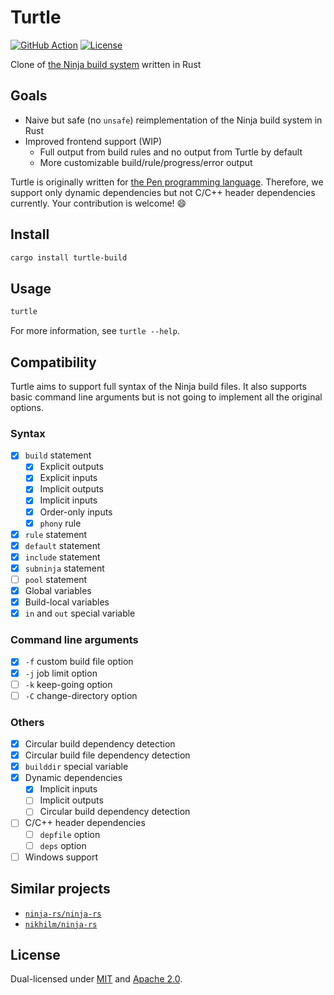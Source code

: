 # Turtle

[![GitHub Action](https://img.shields.io/github/workflow/status/raviqqe/turtle/test?style=flat-square)](https://github.com/raviqqe/turtle/actions)
[![License](https://img.shields.io/badge/license-MIT%20%2B%20Apache%202.0-yellow?style=flat-square)](#License)

Clone of [the Ninja build system](https://github.com/ninja-build/ninja) written in Rust

## Goals

- Naive but safe (no `unsafe`) reimplementation of the Ninja build system in Rust
- Improved frontend support (WIP)
  - Full output from build rules and no output from Turtle by default
  - More customizable build/rule/progress/error output

Turtle is originally written for [the Pen programming language](https://github.com/pen-lang/pen). Therefore, we support only dynamic dependencies but not C/C++ header dependencies currently. Your contribution is welcome! 😄

## Install

```sh
cargo install turtle-build
```

## Usage

```sh
turtle
```

For more information, see `turtle --help`.

## Compatibility

Turtle aims to support full syntax of the Ninja build files. It also supports basic command line arguments but is not going to implement all the original options.

### Syntax

- [x] `build` statement
  - [x] Explicit outputs
  - [x] Explicit inputs
  - [x] Implicit outputs
  - [x] Implicit inputs
  - [x] Order-only inputs
  - [x] `phony` rule
- [x] `rule` statement
- [x] `default` statement
- [x] `include` statement
- [x] `subninja` statement
- [ ] `pool` statement
- [x] Global variables
- [x] Build-local variables
- [x] `in` and `out` special variable

### Command line arguments

- [x] `-f` custom build file option
- [x] `-j` job limit option
- [ ] `-k` keep-going option
- [ ] `-C` change-directory option

### Others

- [x] Circular build dependency detection
- [x] Circular build file dependency detection
- [x] `builddir` special variable
- [x] Dynamic dependencies
  - [x] Implicit inputs
  - [ ] Implicit outputs
  - [ ] Circular build dependency detection
- [ ] C/C++ header dependencies
  - [ ] `depfile` option
  - [ ] `deps` option
- [ ] Windows support

## Similar projects

- [`ninja-rs/ninja-rs`](https://github.com/ninja-rs/ninja-rs)
- [`nikhilm/ninja-rs`](https://github.com/nikhilm/ninja-rs)

## License

Dual-licensed under [MIT](LICENSE-MIT) and [Apache 2.0](LICENSE-APACHE).
